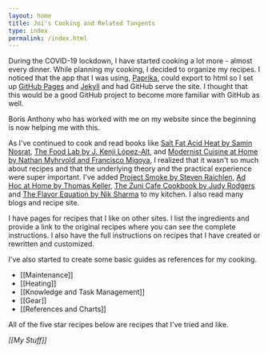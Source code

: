 ```yaml
---
layout: home
title: Joi's Cooking and Related Tangents
type: index
permalink: /index.html
---
```


During the COVID-19 lockdown, I have started cooking a lot more - almost every dinner. While planning my cooking, I decided to organize my recipes. I noticed that the app that I was using, [Paprika](https://www.paprikaapp.com/), could export to html so I set up [GitHub Pages](https://pages.github.com/) and [Jekyll](https://jekyllrb.com/) and had GitHub serve the site. I thought that this would be a good GitHub project to become more familiar with GitHub as well.

Boris Anthony who has worked with me on my website since the beginning is now helping me with this.

As I've continued to cook and read books like [Salt Fat Acid Heat by Samin Nosrat](https://www.saltfatacidheat.com/), [The Food Lab by J. Kenji López-Alt](http://www.kenjilopezalt.com/), and [Modernist Cuisine at Home by Nathan Myhrvold and Francisco Migoya](https://modernistcuisine.com/books/modernist-cuisine-at-home/), I realized that it wasn't so much about recipes and that the underlying theory and the practical experience were super important. I've added [Project Smoke by Steven Raichlen](https://www.stevenraichlen.com/programs/project-smoke/), [Ad Hoc at Home by Thomas Keller](https://www.thomaskeller.com/ad-hoc-home),  [The Zuni Cafe Cookbook by Judy Rodgers](https://wwnorton.com/books/The-Zuni-Cafe-Cookbook/) and [The Flavor Equation by Nik Sharma](https://www.amazon.com/gp/product/1452182698/) to my kitchen. I also read many blogs and recipe site.

I have pages for recipes that I like on other sites. I list the ingredients and provide a link to the original recipes where you can see the complete instructions. I also have the full instructions on recipes that I have created or rewritten and customized.

I've also started to create some basic guides as references for my cooking.

* [[Maintenance]]
* [[Heating]]
* [[Knowledge and Task Management]]
* [[Gear]]
* [[References and Charts]]

All of the five star recipes below are recipes that I've tried and like.

*[[My Stuff]]*